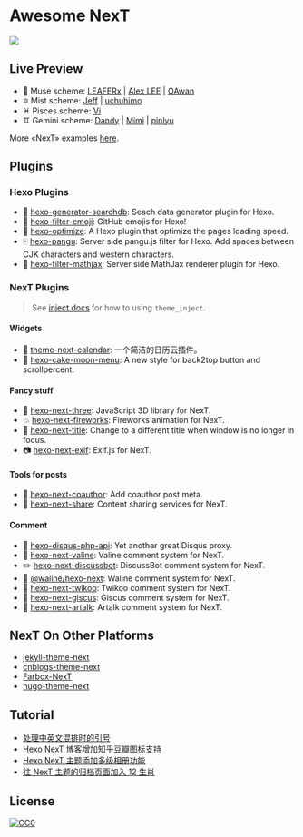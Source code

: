 # Awesome NexT

[![](https://raw.githubusercontent.com/sindresorhus/awesome/main/media/badge-flat2.svg?sanitize=true)](https://github.com/sindresorhus/awesome)

## Live Preview

* :heart_decoration: Muse scheme: [LEAFERx](https://leaferx.online) | [Alex LEE](http://saili.science) | [OAwan](https://oawan.me)
* :six_pointed_star: Mist scheme: [Jeff](https://blog.zzbd.org) | [uchuhimo](https://uchuhimo.me)
* :pisces: Pisces scheme: [Vi](https://notes.iissnan.com)
* :gemini: Gemini scheme: [Dandy](https://dandyxu.me) | [Mimi](https://zhangshuqiao.org) | [pinlyu](https://pinlyu.com)

More «NexT» examples [here](https://github.com/iissnan/hexo-theme-next/issues/119).

## Plugins

### Hexo Plugins

* :mag_right: [hexo-generator-searchdb](https://github.com/next-theme/hexo-generator-searchdb): Seach data generator plugin for Hexo.
* :rocket: [hexo-filter-emoji](https://github.com/next-theme/hexo-filter-emoji): GitHub emojis for Hexo!
* :triangular_flag_on_post: [hexo-optimize](https://github.com/next-theme/hexo-optimize): A Hexo plugin that optimize the pages loading speed.
* :mahjong: [hexo-pangu](https://github.com/next-theme/hexo-pangu): Server side pangu.js filter for Hexo. Add spaces between CJK characters and western characters.
* :100: [hexo-filter-mathjax](https://github.com/next-theme/hexo-filter-mathjax): Server side MathJax renderer plugin for Hexo.

### NexT Plugins

> See [inject docs](https://theme-next.js.org/docs/advanced-settings/injects.html) for how to using `theme_inject`.

#### Widgets

* :calendar: [theme-next-calendar](https://github.com/theme-next/theme-next-calendar): 一个简洁的日历云插件。
* :cake: [hexo-cake-moon-menu](https://github.com/jiangtj-lab/hexo-cake-moon-menu): A new style for back2top button and scrollpercent.

#### Fancy stuff

* :tada: [hexo-next-three](https://github.com/next-theme/hexo-next-three): JavaScript 3D library for NexT.
* :boom: [hexo-next-fireworks](https://github.com/next-theme/hexo-next-fireworks): Fireworks animation for NexT.
* :bookmark: [hexo-next-title](https://github.com/theme-next/hexo-next-title): Change to a different title when window is no longer in focus.
* :camera: [hexo-next-exif](https://github.com/next-theme/hexo-next-exif): Exif.js for NexT.

#### Tools for posts

* :couple: [hexo-next-coauthor](https://github.com/theme-next/hexo-next-coauthor): Add coauthor post meta.
* :gift: [hexo-next-share](https://github.com/theme-next/hexo-next-share): Content sharing services for NexT.

#### Comment

* :speech_balloon: [hexo-disqus-php-api](https://github.com/KaitoHH/hexo-disqus-php-api): Yet another great Disqus proxy.
* :crystal_ball: [hexo-next-valine](https://github.com/next-theme/hexo-next-valine): Valine comment system for NexT.
* :pencil2: [hexo-next-discussbot](https://github.com/wangjiezhe/hexo-next-discussbot): DiscussBot comment system for NexT.
* :gem: [@waline/hexo-next](https://github.com/walinejs/waline/tree/main/packages/hexo-next): Waline comment system for NexT.
* :blue_book: [hexo-next-twikoo](https://github.com/imaegoo/hexo-next-twikoo): Twikoo comment system for NexT.
* :ghost: [hexo-next-giscus](https://github.com/next-theme/hexo-next-giscus): Giscus comment system for NexT.
* :milky_way: [hexo-next-artalk](https://github.com/leirock/hexo-next-artalk): Artalk comment system for NexT.

## NexT On Other Platforms

* [jekyll-theme-next](https://github.com/Simpleyyt/jekyll-theme-next)
* [cnblogs-theme-next](https://github.com/MakerGYT/cnblogs-theme-next)
* [Farbox-NexT](https://github.com/Sunnyyoung/Farbox-NexT)
* [hugo-theme-next](https://github.com/elkan1788/hugo-theme-next)

## Tutorial

* [处理中英文混排时的引号](https://github.com/theme-next/hexo-theme-next/issues/462#issuecomment-435429592)
* [Hexo NexT 博客增加知乎豆瓣图标支持](https://pinlyu.com/post/32/)
* [Hexo NexT 主题添加多级相册功能](https://houmin.cc/posts/d487dd02/)
* [往 NexT 主题的归档页面加入 12 生肖](https://io-oi.me/tech/add-chinese-zodiac-to-next/)

## License

[![CC0](https://mirrors.creativecommons.org/presskit/buttons/88x31/svg/cc-zero.svg)](https://creativecommons.org/publicdomain/zero/1.0/)
